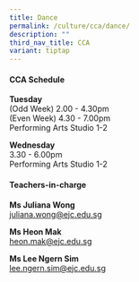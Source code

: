 ```yaml
---
title: Dance
permalink: /culture/cca/dance/
description: ""
third_nav_title: CCA
variant: tiptap
---
```

<h4><strong>CCA Schedule</strong></h4><p><strong>Tuesday</strong><br>(Odd Week) 2.00&nbsp;- 4.30pm <br>(Even Week) 4.30 - 7.00pm<br>Performing Arts Studio 1-2</p><p><strong>Wednesday</strong><br>3.30&nbsp;- 6.00pm<br>Performing Arts Studio 1-2</p><p></p><h4><strong>Teachers-in-charge</strong></h4><p><strong>Ms Juliana Wong</strong><br><a href="mailto:juliana.wong@ejc.edu.sg" rel="noopener noreferrer nofollow" target="_blank">juliana.wong@ejc.edu.sg</a></p><p><strong>Ms Heon Mak</strong><br><a href="mailto:heon.mak@ejc.edu.sg" rel="noopener noreferrer nofollow" target="_blank">heon.mak@ejc.edu.sg</a></p><p><strong>Ms Lee Ngern Sim</strong><br><a href="mailto:lee.ngern.som@ejc.edu.sg" rel="noopener noreferrer nofollow" target="_blank">lee.ngern.sim@ejc.edu.sg</a></p>